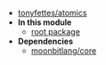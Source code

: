 - [tonyfettes/atomics](tonyfettes/atomics/)
- **In this module**
  - [root package](tonyfettes/atomics/members)
- **Dependencies**
  - [moonbitlang/core](moonbitlang/core/)